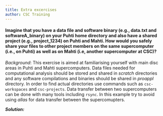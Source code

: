 ```yaml
---
title: Extra excercises
author: CSC Training
---
```



#### Imagine that you have a data file and software binary (e.g., data.txt and softwareA_binary) on your Puhti home directory and  also have a shared project (e.g., project_1234) on Puhti and Mahti. How would you safely share your files to other project members on the same supercomputer (i.e., on Puhti) as well as on Mahti (i.e, another supercomputer at CSC)?

*Background*: This exercise is aimed at familiarising yourself with main disc areas in Puhti and Mahti supercomputers. Data files needed for computational analysis should be stored and shared in *scratch* directories and any software compilations and binaries should be shared in *proappl* directory. In order to find actual directories use commands such as `csc-workspaces` and `csc-projects`. Data transfer between two supercomputers can be done with many tools including `rsync`. In this example try to avoid using *allas* for data transfer between the supercomupters. 

***Solution:***

